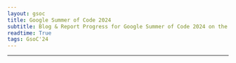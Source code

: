 ```yaml
---
layout: gsoc
title: Google Summer of Code 2024
subtitle: Blog & Report Progress for Google Summer of Code 2024 on the project of noWorkFlow
readtime: True
tags: GsoC'24
---
```


***
